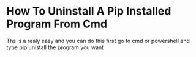 #   How To Uninstall A Pip Installed Program From Cmd
Ths is a realy easy and you can do this first go to cmd or powershell and type 
pip unistall the program you want
